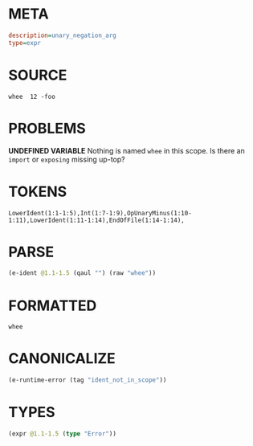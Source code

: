 # META
~~~ini
description=unary_negation_arg
type=expr
~~~
# SOURCE
~~~roc
whee  12 -foo
~~~
# PROBLEMS
**UNDEFINED VARIABLE**
Nothing is named `whee` in this scope.
Is there an `import` or `exposing` missing up-top?

# TOKENS
~~~zig
LowerIdent(1:1-1:5),Int(1:7-1:9),OpUnaryMinus(1:10-1:11),LowerIdent(1:11-1:14),EndOfFile(1:14-1:14),
~~~
# PARSE
~~~clojure
(e-ident @1.1-1.5 (qaul "") (raw "whee"))
~~~
# FORMATTED
~~~roc
whee
~~~
# CANONICALIZE
~~~clojure
(e-runtime-error (tag "ident_not_in_scope"))
~~~
# TYPES
~~~clojure
(expr @1.1-1.5 (type "Error"))
~~~
